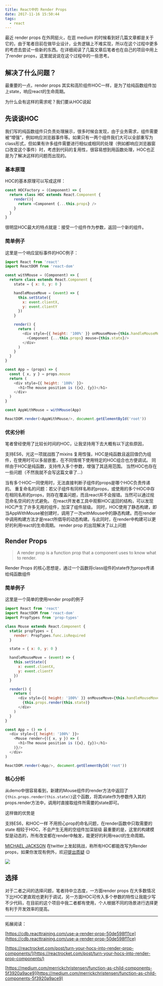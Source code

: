 ```yaml
---
title: React中的 Render Props
date: 2017-11-16 15:50:44
tags: 
  - react
---
```


最近 render props 在外网挺火，在逛 medium 的时候看到好几篇文章都是关于它的，由于笔者目前在做毕业设计，业务逻辑上不难实现，所以在这个过程中更多的考虑去尝试一些新的东西。在详细阅读了几篇文章后笔者也在自己的项目中用上了render props，这里就说说在这个过程中的一些思考。

## 解决了什么问题？

最重要的一点，render props 其实和高阶组件HOC一样，是为了给纯函数组件加上state，响应react的生命周期。

为什么会有这样的需求呢？我们要从HOC说起

<!-- more -->

## 先谈谈HOC

我们写的纯函数组件只负责处理展示，很多时候会发现，由于业务需求，组件需要被“增强”，例如响应浏览器事件等。如果只有一两个组件我们大可以全部重写为class形式，但如果有许多组件需要进行相似或相同的处理（例如都响应浏览器窗口改变这个事件）时，考虑到代码的复用性，很容易想到用函数处理，HOC也正是为了解决这样的问题而出现的。

### 基本原理

HOC的基本原理可以写成这样：

```javascript
const HOCFactory = (Component) => {
  return class HOC extends React.Component {
    render(){
      return <Component {...this.props} />
    }
  }
}
```

很明显HOC最大的特点就是：接受一个组件作为参数，返回一个新的组件。

### 简单例子

这里是一个响应鼠标事件的HOC例子：

```javascript
import React from 'react'
import ReactDOM from 'react-dom'

const withMouse = (Component) => {
  return class extends React.Component {
    state = { x: 0, y: 0 }

    handleMouseMove = (event) => {
      this.setState({
        x: event.clientX,
        y: event.clientY
      })
    }

    render() {
      return (
        <div style={{ height: '100%' }} onMouseMove={this.handleMouseMove}>
          <Component {...this.props} mouse={this.state}/>
        </div>
      )
    }
  }
}

const App = (props) => {
  const { x, y } = props.mouse
  return (
    <div style={{ height: '100%' }}>
      <h1>The mouse position is ({x}, {y})</h1>
    </div>
  ) 
}

const AppWithMouse = withMouse(App)

ReactDOM.render(<AppWithMouse/>, document.getElementById('root'))
```

### 优劣分析

笔者曾经使用了比较长时间的HOC，让我坚持用下去大概有以下这些原因，

支持ES6，光这一项就战胜了mixins
复用性强，HOC是纯函数且返回值仍为组件，在使用时可以多层嵌套，在不同情境下使用特定的HOC组合也方便调试。
同样由于HOC是纯函数，支持传入多个参数，增强了其适用范围。
当然HOC也存在一些问题（不然我就不会写这篇文章了...）

当有多个HOC一同使用时，无法直接判断子组件的props是哪个HOC负责传递的。
重复命名的问题：若父子组件有同样名称的props，或使用的多个HOC中存在相同名称的props，则存在覆盖问题，而且react并不会报错。当然可以通过规范命名空间的方式避免。
在react开发者工具中观察HOC返回的结构，可以发现HOC产生了许多无用的组件，加深了组件层级。
同时，HOC使用了静态构建，即当AppWithMouse被创建时，调用了一次withMouse中的静态构建。而在render中调用构建方法才是react所倡导的动态构建。与此同时，在render中构建可以更好的利用react的生命周期。
render prop 的出现解决了以上问题

## Render Props

> A render prop is a function prop that a component uses to know what to render.

Render Props 的核心思想是，通过一个函数将class组件的state作为props传递给纯函数组件

### 简单例子

这里是一个简单的使用render prop的例子

```javascript
import React from 'react'
import ReactDOM from 'react-dom'
import PropTypes from 'prop-types'

class Mouse extends React.Component {
  static propTypes = {
    render: PropTypes.func.isRequired
  }

  state = { x: 0, y: 0 }

  handleMouseMove = (event) => {
    this.setState({
      x: event.clientX,
      y: event.clientY
    })
  }

  render() {
    return (
      <div style={{ height: '100%' }} onMouseMove={this.handleMouseMove}>
        {this.props.render(this.state)}
      </div>
    )
  }
}

const App = () => (
  <div style={{ height: '100%' }}>
    <Mouse render={({ x, y }) => (
      <h1>The mouse position is ({x}, {y})</h1>
    )}/>
  </div>
)

ReactDOM.render(<App/>, document.getElementById('root'))
```

### 核心分析

从demo中很容易看到，新建的Mouse组件的render方法中返回了`{this.props.render(this.state)}`这个函数，将其state作为参数传入其的props.render方法中，调用时直接取组件所需要的state即可。

这样做的优势是

支持ES6，和HOC一样
不用担心prop的命名问题，在render函数中只取需要的state
相较于HOC，不会产生无用的空组件加深层级
最重要的是，这里的构建模型是动态的，所有改变都在render中触发，能更好的利用react的生命周期。

[MICHAEL JACKSON‏](https://zhuanlan.zhihu.com/p/31267131/%3C/b%3E//twitter.com/mjackson) 在twitter上发起挑战，称所有HOC都能改写为Render props，如果你发现有例外，欢迎[提出质疑](https://link.zhihu.com/?target=https%3A//twitter.com/mjackson/status/885910701520207872) 😉

![](http://onvaoy58z.bkt.clouddn.com/v2-c16db5d725247c79746c3fb1b70b4054_hd.jpg)


## 选择

对于二者之间的选择问题，笔者持中立态度，一方面render props 在大多数情况下比HOC更直观也更利于调试，另一方面HOC可传入多个参数的特性让我能少写不少代码，在目前的这个项目中我二者都有使用，个人根据不同的场景进行选择更有利于开发效率的提高。


---

拓展阅读：

[https://cdb.reacttraining.com/use-a-render-prop-50de598f11ce](https://cdb.reacttraining.com/use-a-render-prop-50de598f11ce)

[https://reactrocket.com/post/turn-your-hocs-into-render-prop-components/](https://reactrocket.com/post/turn-your-hocs-into-render-prop-components/)

[https://medium.com/merrickchristensen/function-as-child-components-5f3920a9ace9](https://medium.com/merrickchristensen/function-as-child-components-5f3920a9ace9)




